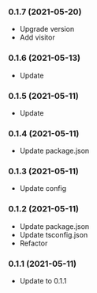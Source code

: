 ### **0.1.7** (2021-05-20)  
  
- Upgrade version  
- Add visitor    
  
### **0.1.6** (2021-05-13)  
  
- Update    
  
### **0.1.5** (2021-05-11)  
  
- Update    
  
### **0.1.4** (2021-05-11)  
  
- Update package.json    
  
### **0.1.3** (2021-05-11)  
  
- Update config    
  
### **0.1.2** (2021-05-11)  
  
- Update package.json  
- Update tsconfig.json  
- Refactor    
  
### **0.1.1** (2021-05-11)  
  
- Update to 0.1.1    
  
